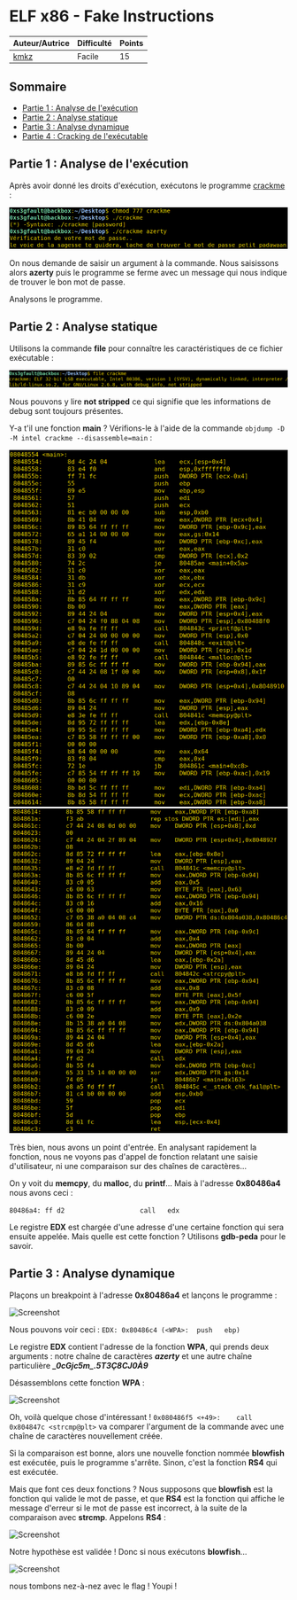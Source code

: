 # ELF x86 - Fake Instructions

| Auteur/Autrice | Difficulté | Points |
|----------------|------------|--------|
|     [kmkz](https://www.root-me.org/kmkz?lang=fr)       |Facile|   15    |     

## Sommaire
- [Partie 1 : Analyse de l'exécution]()
- [Partie 2 : Analyse statique]()
- [Partie 3 : Analyse dynamique]()
- [Partie 4 : Cracking de l'exécutable]()

## Partie 1 : Analyse de l'exécution

Après avoir donné les droits d'exécution, exécutons le programme [crackme](https://github.com/0xS3GFAULT/CTF-WriteUps_Fr/blob/main/rootme/Cracking/Facile/ELF%20x86%20-%20Fake%20Instructions/crackme) : 

![Screenshot](./assets/images/exec_ch4.png?raw=true)

On nous demande de saisir un argument à la commande. Nous saisissons alors **azerty** puis le programme se ferme avec un message qui nous indique de trouver le bon mot de passe. 

Analysons le programme.

## Partie 2 : Analyse statique

Utilisons la commande **file** pour connaître les caractéristiques de ce fichier exécutable : 

![Screenshot](./assets/images/file_ch4.png?raw=true)

Nous pouvons y lire **not stripped** ce qui signifie que les informations de debug sont toujours présentes. 

Y-a t'il une fonction **main** ?  Vérifions-le à l'aide de la commande ```objdump -D -M intel crackme --disassemble=main``` : 

![Screenshot](./assets/images/objdump_ch4_1.png?raw=true)
![Screenshot](./assets/images/objdump_ch4_2.png?raw=true)

Très bien, nous avons un point d'entrée. En analysant rapidement la fonction, nous ne voyons pas d'appel de fonction relatant une saisie d'utilisateur, ni une comparaison sur des chaînes de caractères...

On y voit du **memcpy**, du **malloc**, du **printf**... Mais à l'adresse **0x80486a4** nous avons ceci :

```80486a4:	ff d2                	call   edx```

Le registre **EDX** est chargée d'une adresse d'une certaine fonction qui sera ensuite appelée. Mais quelle est cette fonction ? Utilisons **gdb-peda** pour le savoir.

## Partie 3 : Analyse dynamique

Plaçons un breakpoint à l'adresse **0x80486a4** et lançons le programme : 

![Screenshot](./assets/images/gdb_ch4_1.png?raw=true)

Nous pouvons voir ceci : ```EDX: 0x80486c4 (<WPA>:	push   ebp)```

Le registre **EDX** contient l'adresse de la fonction **WPA**, qui prends deux arguments : notre chaîne de caractères **_azerty_** et une autre chaîne particulière **_\_0cGjc5m\_.5T3Ç8CJ0À9_**

Désassemblons cette fonction **WPA** : 

![Screenshot](./assets/images/gdb_ch4_2.png?raw=true)

Oh, voilà quelque chose d'intéressant ! ```0x080486f5 <+49>:	call   0x804847c <strcmp@plt>``` va comparer l'argument de la commande avec une chaîne de caractères nouvellement créée.

Si la comparaison est bonne, alors une nouvelle fonction nommée **blowfish** est exécutée, puis le programme s'arrête. Sinon, c'est la fonction **RS4** qui est exécutée.

Mais que font ces deux fonctions ? Nous supposons que **blowfish** est la fonction qui valide le mot de passe, et que **RS4** est la fonction qui affiche le message d'erreur si le mot de passe est incorrect, à la suite de la comparaison avec **strcmp**. Appelons **RS4** : 

![Screenshot](./assets/images/gdb_ch4_3.png?raw=true)

Notre hypothèse est validée ! Donc si nous exécutons **blowfish**...

![Screenshot](./assets/images/gdb_ch4_4.png?raw=true)

nous tombons nez-à-nez avec le flag ! Youpi !


